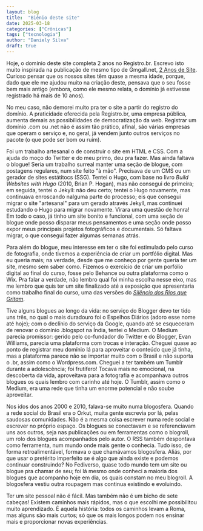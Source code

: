```yaml
---
layout: blog
title:  "Biênio deste site"
date: 2025-03-18
categories: ["Crônicas"]
tags: ["tecnologia"]
author: "Daniely Silva"
draft: true
---
```

Hoje, o domínio deste site completa 2 anos no Registro.br. Escrevo isto muito inspirada na publicação de mesmo tipo de Gmgall.net, [2 Anos de Site](https://www.gmgall.net/blog/2-anos-de-site/). Curioso pensar que os nossos sites têm quase a mesma idade, porque, dado que ele me ajudou muito na criação deste, pensava que o seu fosse bem mais antigo (embora, como ele mesmo relata, o domínio já estivesse registrado há mais de 10 anos).

No meu caso, não demorei muito pra ter o site a partir do registro do domínio. A praticidade oferecida pela Registro.br, uma empresa pública, aumenta demais as possibilidades de democratização da web. Registrar um domínio .com ou .net não é assim tão prático, afinal, são várias empresas que operam o serviço e, no geral, já vendem junto outros serviços no pacote (o que pode ser bom ou ruim).

Foi um trabalho artesanal o de construir o site em HTML e CSS. Com a ajuda do moço do Twitter e do meu primo, deu pra fazer. Mas ainda faltava o blogue! Seria um trabalho surreal manter uma seção de blogue, com postagens regulares, num site feito "à mão". Precisava de um CMS ou um gerador de sites estátitocs (SSG). Tentei o Hugo, com base no livro *Build Websites with Hugo* (2010, Brian P. Hogan), mas não consegui de primeira; em seguida, tentei o Jekyll: não deu certo; tentei o Hugo novamente, mas continuava enroscando nalguma parte do processo; eis que consegui migrar o site "artesanal" para um gerado através Jekyll, mas continuei estudando o Hugo para migrar novamente. Virara uma questão de honra! Em todo o caso, já tinho um site bonito e funcional, com uma seção de blogue onde posso disparar meus pensamentos e uma seção onde posso expor meus principais projetos fotográficos e documentais. Só faltava migrar, o que consegui fazer algumas semanas atrás.

Para além do blogue, meu interesse em ter o site foi estimulado pelo curso de fotografia, onde tivemos a experiência de criar um portfólio digital. Mas eu queria mais; na verdade, desde que me conheço por gente queria ter um site, mesmo sem saber como. Fizemos o exercício de criar um porfólio digital ao final do curso, fosse pelo Behance ou outra plataforma como o Wix. Pra falar a verdade, não lembro qual foi minha escolha nesse eixo, mas me lembro que quis ter um site finalizado até a exposição que apresentaria como trabalho final do curso, uma das versões do *[Silêncio dos Rios que Gritam](https://danielysilva.com.br/acervo/silencio-dos-rios-que-gritam/)*.

Tive alguns blogues ao longo da vida: no serviço do Blogger devo ter tido uns três, no qual o mais duradouro foi o Espelhos Diários (adoro esse nome até hoje); com o declínio do serviço da Google, quando até se esqueceram de renovar o domínio .blogspot na Índia, tentei o Medium. O Medium parecia promissor: gerido pelo co-fundador do Twitter e do Blogger, Evan Williams, parecia uma plataforma com trocas e interação. Cheguei quase ao ponto de registrar meu domínio lá para aproveitar o conteúdo que já tinha, mas a plataforma parece não se importar muito com o Brasil e não suporta o .br, assim como o Wordpress.com. Cheguei a ter também um Tumblr durante a adolescência; foi frutífero! Tocava mais no emocional, na descoberta da vida, aproveitava para a fotografia e acompanhava outros blogues os quais lembro com carinho até hoje. O Tumblr, assim como o Medium, era uma rede que tinha um enorme potencial e não soube aproveitar.

Nos idos dos anos 2000 e 2010, falava-se muito numa blogosfera. Quando a rede social do Brasil era o Orkut, muita gente escrevia por lá, pelas saudosas comunidades. Não é a mesma coisa escrever numa rede social e escrever no próprio espaço. Os blogues se conectavam e se referenciavam uns aos outros, seja nas publicações ou em ferramentas como o blogroll, um rolo dos blogues acompanhados pelo autor. O RSS também despontava como ferramenta, num mundo onde mais gente o conhecia. Tudo isso, de forma retroalimentável, formava o que chamávamos blogosfera. Aliás, por que usar o pretérito imperfeito se é algo que ainda existe e podemos continuar construindo? No Fediverso, quase todo mundo tem um site ou blogue pra chamar de seu; foi lá mesmo onde conheci a maioria dos blogues que acompanho hoje em dia, os quais constam no meu blogroll. A blogosfera vestiu outra roupagem mas continua existindo e evoluindo.

Ter um site pessoal não é fácil. Mas também não é um bicho de sete cabeças! Existem caminhos mais rápidos, mas o que escolhi me possibilitou muito aprendizado. É aquela história: todos os caminhos levam a Roma, mas alguns são mais curtos; só que os mais longos podem nos ensinar mais e proporcionar novas experiências.
